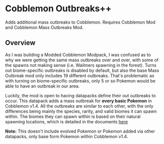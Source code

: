 # Cobblemon Outbreaks++

Adds additional mass outbreaks to Cobblemon. Requires Cobblemon Mod and Cobblemon Mass Outbreaks Mod.

## Overview

As I was building a Modded Cobblemon Modpack, I was confused as to why we were getting the same mass outbreaks over and over, with some of the spawns not making sense (i.e. Wailmers spawning in the forest). Turns out biome-specific outbreaks is disabled by default, but also the base Mass Outbreak mod only includes 19 different outbreaks. That's problematic as with turning on biome-specific outbreaks, only 5 or so Pokemon would be able to have an outbreak in our area.

Luckily, the mod is open to having datapacks define their out outbreaks to occur. This datapack adds a mass outbreak for **every basic Pokemon** in Cobblemon v1.4. All the outbreaks are similar to each other, with the only differences being mainly the species, rarity, and valid biomes it can spawn within. The biomes they can spawn within is based on their natural spawning locations, which is detailed in the documents [here](https://wiki.cobblemon.com/index.php/Pok%C3%A9mon/Spawning)

**Note:** This doesn't include evolved Pokemon or Pokemon added via other datapacks, only base form Pokemon within Cobblemon v1.4.